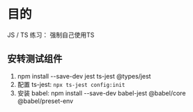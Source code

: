 # 目的

JS / TS 练习： 强制自己使用TS

## 安转测试组件

1. npm install --save-dev jest ts-jest @types/jest 
2. 配置 ts-jest: `npx ts-jest config:init`
3. 安装 babel: npm install --save-dev babel-jest @babel/core @babel/preset-env